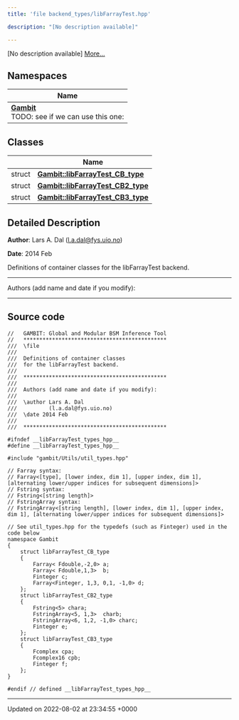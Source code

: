 ```yaml
---
title: 'file backend_types/libFarrayTest.hpp'

description: "[No description available]"

---
```







[No description available] [More...](#detailed-description)

## Namespaces

| Name           |
| -------------- |
| **[Gambit](/documentation/code/main/namespaces/namespacegambit/)** <br>TODO: see if we can use this one:  |

## Classes

|                | Name           |
| -------------- | -------------- |
| struct | **[Gambit::libFarrayTest_CB_type](/documentation/code/main/classes/structgambit_1_1libfarraytest__cb__type/)**  |
| struct | **[Gambit::libFarrayTest_CB2_type](/documentation/code/main/classes/structgambit_1_1libfarraytest__cb2__type/)**  |
| struct | **[Gambit::libFarrayTest_CB3_type](/documentation/code/main/classes/structgambit_1_1libfarraytest__cb3__type/)**  |

## Detailed Description


**Author**: Lars A. Dal ([l.a.dal@fys.uio.no](mailto:l.a.dal@fys.uio.no)) 

**Date**: 2014 Feb

Definitions of container classes for the libFarrayTest backend.



------------------

Authors (add name and date if you modify):



------------------




## Source code

```
//   GAMBIT: Global and Modular BSM Inference Tool
//   *********************************************
///  \file
///
///  Definitions of container classes
///  for the libFarrayTest backend.
///
///  *********************************************
///
///  Authors (add name and date if you modify):
///
///  \author Lars A. Dal
///          (l.a.dal@fys.uio.no)
///  \date 2014 Feb
///
///  *********************************************

#ifndef __libFarrayTest_types_hpp__
#define __libFarrayTest_types_hpp__

#include "gambit/Utils/util_types.hpp"

// Farray syntax:
// Farray<[type], [lower index, dim 1], [upper index, dim 1], [alternating lower/upper indices for subsequent dimensions]>
// Fstring syntax:
// Fstring<[string length]>
// FstringArray syntax:
// FstringArray<[string length], [lower index, dim 1], [upper index, dim 1], [alternating lower/upper indices for subsequent dimensions]>

// See util_types.hpp for the typedefs (such as Finteger) used in the code below
namespace Gambit
{
    struct libFarrayTest_CB_type
    {
        Farray< Fdouble,-2,0> a;
        Farray< Fdouble,1,3>  b;
        Finteger c;
        Farray<Finteger, 1,3, 0,1, -1,0> d;
    };
    struct libFarrayTest_CB2_type
    {
        Fstring<5> chara;
        FstringArray<5, 1,3>  charb;
        FstringArray<6, 1,2, -1,0> charc;
        Finteger e;
    };
    struct libFarrayTest_CB3_type
    {
        Fcomplex cpa;
        Fcomplex16 cpb;
        Finteger f;
    };
}

#endif // defined __libFarrayTest_types_hpp__
```


-------------------------------

Updated on 2022-08-02 at 23:34:55 +0000
